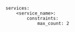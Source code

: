 <!-- usedin: [ _includes/_inlines/StackManagement/common/scaling] - layout:code post: scaling_docker-services -->

```

services:
    <service_name>:
        constraints:
            max_count: 2

```
